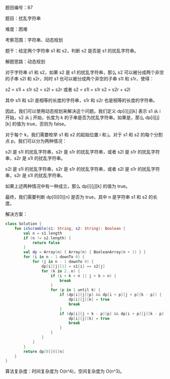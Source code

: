 题目编号：87

题目：扰乱字符串

难度：困难

考察范围：字符串、动态规划

题干：给定两个字符串 s1 和 s2，判断 s2 是否是 s1 的扰乱字符串。

解题思路：动态规划

对于字符串 s1 和 s2，如果 s2 是 s1 的扰乱字符串，那么 s2 可以被分成两个非空的子串 s2l 和 s2r，同时 s1 也可以被分成两个非空的子串 s1l 和 s1r，使得：

s2 = s1l + s1r
s2 = s2l + s2r
或者
s2 = s1l + s1r
s2 = s2r + s2l

其中 s1l 和 s2l 是相等的长度的字符串，s1r 和 s2r 也是相等的长度的字符串。

因此，我们可以使用动态规划来解决这个问题。我们定义 dp[i][j][k] 表示 s1 从 i 开始，s2 从 j 开始，长度为 k 的子串是否为扰乱字符串。如果是，那么 dp[i][j][k] 的值为 true，否则为 false。

对于每个 k，我们需要枚举 s1 和 s2 的起始位置 i 和 j。对于 s1 和 s2 的每个分割点 p，我们可以分为两种情况：

s2l 是 s1l 的扰乱字符串，s2r 是 s1r 的扰乱字符串，或者 s2l 是 s1r 的扰乱字符串，s2r 是 s1l 的扰乱字符串。

s2l 是 s1l 的扰乱字符串，s2r 是 s1r 的扰乱字符串，或者 s2l 是 s1r 的扰乱字符串，s2r 是 s1l 的扰乱字符串。

如果上述两种情况中有一种成立，那么 dp[i][j][k] 的值为 true。

最终，我们需要判断 dp[0][0][n] 是否为 true，其中 n 是字符串 s1 和 s2 的长度。

解决方案：

```kotlin
class Solution {
    fun isScramble(s1: String, s2: String): Boolean {
        val n = s1.length
        if (n != s2.length) {
            return false
        }
        val dp = Array(n) { Array(n) { BooleanArray(n + 1) } }
        for (i in n - 1 downTo 0) {
            for (j in n - 1 downTo 0) {
                dp[i][j][1] = s1[i] == s2[j]
                for (k in 2..n) {
                    if (i + k > n || j + k > n) {
                        break
                    }
                    for (p in 1 until k) {
                        if (dp[i][j][p] && dp[i + p][j + p][k - p]) {
                            dp[i][j][k] = true
                            break
                        }
                        if (dp[i][j + k - p][p] && dp[i + p][j][k - p]) {
                            dp[i][j][k] = true
                            break
                        }
                    }
                }
            }
        }
        return dp[0][0][n]
    }
}
```

算法复杂度：时间复杂度为 O(n^4)，空间复杂度为 O(n^3)。